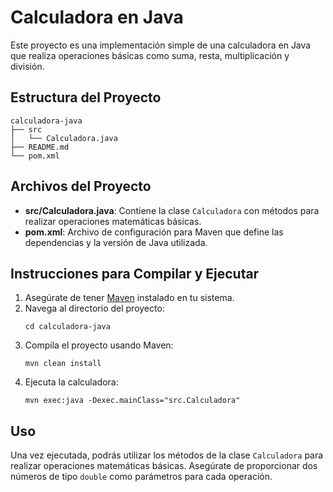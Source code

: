 # Calculadora en Java

Este proyecto es una implementación simple de una calculadora en Java que realiza operaciones básicas como suma, resta, multiplicación y división.

## Estructura del Proyecto

```
calculadora-java
├── src
│   └── Calculadora.java
├── README.md
└── pom.xml
```

## Archivos del Proyecto

- **src/Calculadora.java**: Contiene la clase `Calculadora` con métodos para realizar operaciones matemáticas básicas.
- **pom.xml**: Archivo de configuración para Maven que define las dependencias y la versión de Java utilizada.

## Instrucciones para Compilar y Ejecutar

1. Asegúrate de tener [Maven](https://maven.apache.org/) instalado en tu sistema.
2. Navega al directorio del proyecto:
   ```
   cd calculadora-java
   ```
3. Compila el proyecto usando Maven:
   ```
   mvn clean install
   ```
4. Ejecuta la calculadora:
   ```
   mvn exec:java -Dexec.mainClass="src.Calculadora"
   ```

## Uso

Una vez ejecutada, podrás utilizar los métodos de la clase `Calculadora` para realizar operaciones matemáticas básicas. Asegúrate de proporcionar dos números de tipo `double` como parámetros para cada operación.